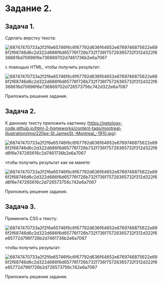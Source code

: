 # Задание 2.
## Задача 1. 
Сделать верстку текста:

![68747470733a2f2f6e65746f6c6f67792d636f64652e6769746875622e696f2f68746d6c2d322d686f6d65776f726b732f736f75726365732f312d322f6368616d70696f6e736869702d7461736b2e6a7067](https://github.com/user-attachments/assets/5109896f-3021-439f-8549-e5eda64f5d7f)

с помощью HTML, чтобы получить результат:

![68747470733a2f2f6e65746f6c6f67792d636f64652e6769746875622e696f2f68746d6c2d322d686f6d65776f726b732f736f75726365732f312d322f6368616d70696f6e736869702d726573756c742d322e6a7067](https://github.com/user-attachments/assets/56d94eac-54fb-4c4d-b272-3c177cf1d68c)
   
Приложить решение задания.

## Задача 2. 
К данному тексту приложить картинку (https://netology-code.github.io/html-2-homeworks/content-tags/montreal-illustration/img/220px-St.JamesSt.-Montreal_-1910.jpg):

![68747470733a2f2f6e65746f6c6f67792d636f64652e6769746875622e696f2f68746d6c2d322d686f6d65776f726b732f736f75726365732f312d322f6d6f6e747265616c2d7461736b2e6a7067](https://github.com/user-attachments/assets/9708a24d-8131-4634-99d5-0a55dc24c0b1)

чтобы получить результат как на макете:

![68747470733a2f2f6e65746f6c6f67792d636f64652e6769746875622e696f2f68746d6c2d322d686f6d65776f726b732f736f75726365732f312d322f6d6f6e747265616c2d726573756c742e6a7067](https://github.com/user-attachments/assets/3c7158bb-d29d-4128-baed-e2c6e56834e0)

Приложить решение задания.

## Задача 3. 
Применить CSS к тексту:

![68747470733a2f2f6e65746f6c6f67792d636f64652e6769746875622e696f2f68746d6c2d322d686f6d65776f726b732f736f75726365732f312d322f6e65772d796f726b2d7461736b2e6a7067](https://github.com/user-attachments/assets/00995824-b472-4f47-9f48-c925baf7c039)

чтобы получить результат:

![68747470733a2f2f6e65746f6c6f67792d636f64652e6769746875622e696f2f68746d6c2d322d686f6d65776f726b732f736f75726365732f312d322f6e65772d796f726b2d726573756c742e6a7067](https://github.com/user-attachments/assets/cf4ae9a7-1dd4-4eba-a1c1-df0020e765db)

Приложить решение задания.

